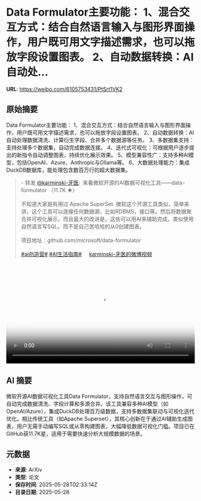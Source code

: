 # Data Formulator主要功能： 1、混合交互方式：结合自然语言输入与图形界面操作，用户既可用文字描述需求，也可以拖放字段设置图表。 2、自动数据转换：AI自动处...

**URL**: https://weibo.com/6105753431/PtSrt1VK2

## 原始摘要

Data Formulator主要功能：  1、混合交互方式：结合自然语言输入与图形界面操作，用户既可用文字描述需求，也可以拖放字段设置图表。  2、自动数据转换：AI自动处理数据清洗、计算衍生字段、合并多个数据源等任务。  3、多数据集支持：支持处理多个数据集，自动完成数据连接。  4、迭代式可视化：可根据用户逐步提出的新指令自动调整图表，持续优化展示效果。  5、模型兼容性广：支持多种AI模型，包括OpenAI、Azure、Anthropic与Ollama等。  6、大数据处理能力：集成DuckDB数据库，能处理包含数百万行的超大数据集。<br><blockquote> - 转发 <a href="https://weibo.com/2169039837" target="_blank">@karminski-牙医</a>: 来看微软开源的AI数据可视化工具——data-formulator （11.7K ★）<br><br>不知道大家是有用过 Apache SuperSet. 微软这个开源工具类似，简单来讲，这个工具可以连接任何数据源，比如RDBMS，接口等。然后将数据聚合并可视化展示。而且最大的改进是，这些可以用AI来辅助完成，类似使用自然语言写SQL。而不是自己苦哈哈的从0创建图表。<br><br>项目地址：github.com/microsoft/data-formulator<br><br><a href="https://m.weibo.cn/search?containerid=231522type%3D1%26t%3D10%26q%3D%23ai%E5%88%9B%E9%80%A0%E8%90%A5%23" data-hide=""><span class="surl-text">#ai创造营#</span></a> <a href="https://m.weibo.cn/search?containerid=231522type%3D1%26t%3D10%26q%3D%23AI%E7%94%9F%E6%B4%BB%E6%8C%87%E5%8D%97%23&amp;extparam=%23AI%E7%94%9F%E6%B4%BB%E6%8C%87%E5%8D%97%23" data-hide=""><span class="surl-text">#AI生活指南#</span></a> <a href="https://video.weibo.com/show?fid=1034:5170455150264391" data-hide=""><span class="url-icon"><img style="width: 1rem;height: 1rem" src="https://h5.sinaimg.cn/upload/2015/09/25/3/timeline_card_small_video_default.png" referrerpolicy="no-referrer"></span><span class="surl-text">karminski-牙医的微博视频</span></a></blockquote><br clear="both"><div style="clear: both"></div><video controls="controls" poster="https://tvax3.sinaimg.cn/orj480/8148ebddly1i1sjp305s6j21hc0u0q6k.jpg" style="width: 100%"><source src="https://f.video.weibocdn.com/o0/6yTnjzZMlx08oxpQeIN201041200U4hx0E010.mp4?label=mp4_720p&amp;template=1282x720.25.0&amp;ori=0&amp;ps=1CwnkDw1GXwCQx&amp;Expires=1748403139&amp;ssig=7g225D05Hf&amp;KID=unistore,video"><source src="https://f.video.weibocdn.com/o0/wkZIqxP1lx08oxpQ2J6w01041200raDB0E010.mp4?label=mp4_hd&amp;template=852x480.25.0&amp;ori=0&amp;ps=1CwnkDw1GXwCQx&amp;Expires=1748403139&amp;ssig=clQY22oF7K&amp;KID=unistore,video"><source src="https://f.video.weibocdn.com/o0/NZxdkeX2lx08oxpQ3IL601041200gGdL0E010.mp4?label=mp4_ld&amp;template=640x360.25.0&amp;ori=0&amp;ps=1CwnkDw1GXwCQx&amp;Expires=1748403139&amp;ssig=PiA983yIe5&amp;KID=unistore,video"><p>视频无法显示，请前往<a href="https://video.weibo.com/show?fid=1034%3A5170455150264391" target="_blank" rel="noopener noreferrer">微博视频</a>观看。</p></video>

## AI 摘要

微软开源AI数据可视化工具Data Formulator，支持自然语言交互与图形操作，可自动完成数据清洗、字段计算和多源合并。该工具兼容多种AI模型（如OpenAI/Azure），集成DuckDB处理百万级数据，支持多数据集联动与可视化迭代优化。相比传统工具（如Apache Superset），其核心创新在于通过AI辅助生成图表，用户无需手动编写SQL或从零构建图表，大幅降低数据可视化门槛。项目已在GitHub获11.7K星，适用于需要快速分析大规模数据的场景。

## 元数据

- **来源**: ArXiv
- **类型**: 论文
- **保存时间**: 2025-05-28T02:33:14Z
- **目录日期**: 2025-05-28
